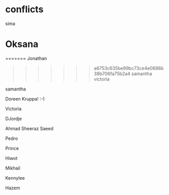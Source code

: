 # conflicts
sima


Oksana
=======
=======
Jonathan
>>>>>>> a6753c635be99bc73ce4e0686b38b706fa75b2a4
samantha
victoria


samantha

Doreen Kruppa! :-)



Victoria

DJordje 

Ahmad Sheeraz Saeed

Pedro












Prince






Hiwot

Mikhail

Kennylee


Hazem















































































